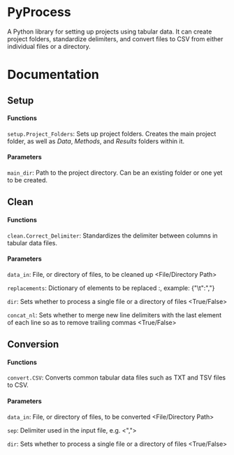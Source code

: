 # PyProcess
A Python library for setting up projects using tabular data. It can create project folders, standardize delimiters, and convert files to CSV from either individual files or a directory.

# Documentation
## Setup
#### Functions
`setup.Project_Folders`: Sets up project folders. Creates the main project folder, as well as *Data*, *Methods*, and *Results* folders within it.
#### Parameters
`main_dir`: Path to the project directory. Can be an existing folder or one yet to be created.

## **Clean**
#### Functions
`clean.Correct_Delimiter`: Standardizes the delimiter between columns in tabular data files.
#### Parameters
`data_in`: File, or directory of files, to be cleaned up <File/Directory Path>

`replacements`: Dictionary of elements to be replaced <to be replaced>:<replacment>, example: {"\t":","}
  
`dir`: Sets whether to process a single file or a directory of files <True/False>
  
`concat_nl`: Sets whether to merge new line delimiters with the last element of each line so as to remove trailing commas <True/False>

## Conversion
#### Functions
`convert.CSV`: Converts common tabular data files such as TXT and TSV files to CSV.
#### Parameters
`data_in`: File, or directory of files, to be converted <File/Directory Path>
  
`sep`: Delimiter used in the input file, e.g. <",">
  
`dir`: Sets whether to process a single file or a directory of files <True/False>
